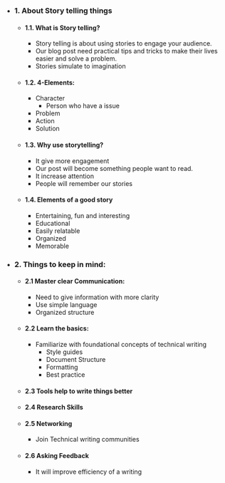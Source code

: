 
* ### 1. About Story telling things

	* #### 1.1. What is Story telling?
		* Story telling is about using stories to engage your audience.
		* Our blog post need practical tips and tricks to make their lives easier and solve a problem.
		* Stories simulate to imagination

	* #### 1.2. 4-Elements:
		* Character
			* Person who have a issue
		* Problem
		* Action
		* Solution

	* #### 1.3. Why use storytelling?
		* It give more engagement
		* Our post will become something people want to read.
		* It increase attention
		* People will remember our stories

	* #### 1.4. Elements of a good story
		* Entertaining, fun and interesting
		* Educational
		* Easily relatable
		* Organized
		* Memorable

* ### 2. Things to keep in mind:
	* #### 2.1 Master clear Communication:
		* Need to give information with more clarity
		* Use simple language
		* Organized structure

	* #### 2.2 Learn the basics:
		* Familiarize with foundational concepts of technical writing
			* Style guides
			* Document Structure
			* Formatting
			* Best practice

	* #### 2.3 Tools help to write things better

	* #### 2.4 Research Skills

	* #### 2.5 Networking
		* Join Technical writing communities

	* #### 2.6 Asking Feedback
		* It will improve efficiency of a writing



